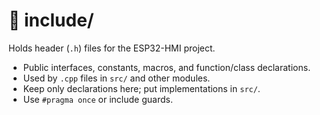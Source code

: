 # 📁 include/

Holds header (`.h`) files for the ESP32-HMI project.

- Public interfaces, constants, macros, and function/class declarations.  
- Used by `.cpp` files in `src/` and other modules.  
- Keep only declarations here; put implementations in `src/`.  
- Use `#pragma once` or include guards.
